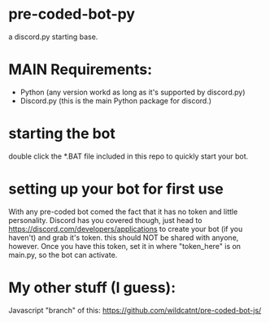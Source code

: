 # pre-coded-bot-py
a discord.py starting base.

# MAIN Requirements:
- Python (any version workd as long as it's supported by discord.py)
- Discord.py (this is the main Python package for discord.)

# starting the bot
double click the *.BAT file included in this repo to quickly start your bot.

# setting up your bot for first use
With any pre-coded bot comed the fact that it has no token and little personality. Discord has you covered though, just head to https://discord.com/developers/applications to create your bot (if you haven't) and grab it's token. this should NOT be shared with anyone, however. Once you have this token, set it in where "token_here" is on main.py, so the bot can activate.

# My other stuff (I guess):
Javascript "branch" of this: https://github.com/wildcatnt/pre-coded-bot-js/